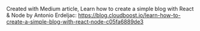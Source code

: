 Created with Medium article, Learn how to create a simple blog with React & Node by Antonio Erdeljac: https://blog.cloudboost.io/learn-how-to-create-a-simple-blog-with-react-node-c05fa6889de3